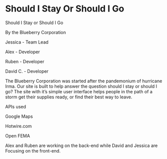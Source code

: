 # Should I Stay Or Should I Go

Should I Stay or Should I Go

By the Blueberry Corporation

Jessica - Team Lead

Alex - Developer

Ruben - Developer

David C. - Developer


The Blueberry Corporation was started after the pandemonium of hurricane Irma. Our site is built to help answer the question should I stay or should I go? The site with it’s simple user interface helps people in the path of a storm get their supplies ready, or find their best way to leave.

APIs used

Google Maps

Hotwire.com

Open FEMA

Alex and Ruben are working on the back-end while David and Jessica are Focusing on the front-end.
